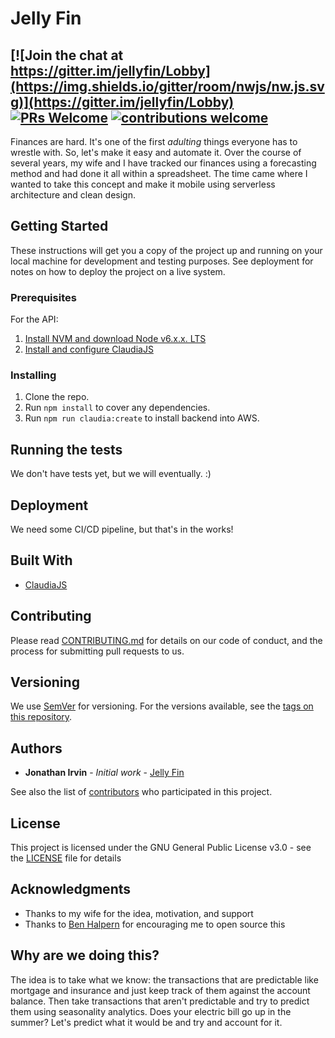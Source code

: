# Jelly Fin

[![Join the chat at https://gitter.im/jellyfin/Lobby](https://img.shields.io/gitter/room/nwjs/nw.js.svg)](https://gitter.im/jellyfin/Lobby)
[![PRs Welcome](https://img.shields.io/badge/PRs-welcome-brightgreen.svg)](http://makeapullrequest.com) 
[![contributions welcome](https://img.shields.io/badge/contributions-welcome-brightgreen.svg)](https://github.com/jonathan-irvin/jelly-fin/issues)
---

Finances are hard.  It's one of the first _adulting_ things everyone has to wrestle with.  So, let's make it easy and automate it.  Over the course of several years, my wife and I have tracked our finances using a forecasting method and had done it all within a spreadsheet.  The time came where I wanted to take this concept and make it mobile using serverless architecture and clean design.

## Getting Started

These instructions will get you a copy of the project up and running on your local machine for development and testing purposes. See deployment for notes on how to deploy the project on a live system.

### Prerequisites

For the API:

1. [Install NVM and download Node v6.x.x. LTS](https://github.com/creationix/nvm#installation)
1. [Install and configure ClaudiaJS](https://claudiajs.com/tutorials/installing.html)

### Installing

1. Clone the repo.
2. Run `npm install` to cover any dependencies.
3. Run `npm run claudia:create` to install backend into AWS.

## Running the tests

We don't have tests yet, but we will eventually. :)

## Deployment

We need some CI/CD pipeline, but that's in the works!

## Built With

* [ClaudiaJS](https://claudiajs.com)

## Contributing

Please read [CONTRIBUTING.md](CONTRIBUTING.md) for details on our code of conduct, and the process for submitting pull requests to us.

## Versioning

We use [SemVer](http://semver.org/) for versioning. For the versions available, see the [tags on this repository](https://github.com/jonathan-irvin/jelly-fin/tags). 

## Authors

* **Jonathan Irvin** - *Initial work* - [Jelly Fin](https://github.com/jonathan-irvin/jelly-fin)

See also the list of [contributors](https://github.com/jonathan-irvin/jelly-fin/contributors) who participated in this project.

## License

This project is licensed under the GNU General Public License v3.0 - see the [LICENSE](LICENSE) file for details

## Acknowledgments

* Thanks to my wife for the idea, motivation, and support
* Thanks to [Ben Halpern](https://dev.to/ben) for encouraging me to open source this

## Why are we doing this?

The idea is to take what we know: the transactions that are predictable like mortgage and insurance and just keep track of them against the account balance.  Then take transactions that aren't predictable and try to predict them using seasonality analytics.  Does your electric bill go up in the summer?  Let's predict what it would be and try and account for it.
